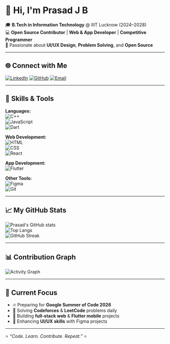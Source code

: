 # 👋 Hi, I'm Prasad J B

🎓 **B.Tech in Information Technology** @ IIIT Lucknow (2024–2028)  
💻 **Open Source Contributor** | **Web & App Developer** | **Competitive Programmer**  
🎯 Passionate about **UI/UX Design**, **Problem Solving**, and **Open Source**  

---

## 🌐 Connect with Me

[![LinkedIn](https://img.shields.io/badge/LinkedIn-Prasad%20J%20B-blue?style=for-the-badge&logo=linkedin)](https://www.linkedin.com/in/prasad-jb-a67416339)
[![GitHub](https://img.shields.io/badge/GitHub-Prasad--JB-black?style=for-the-badge&logo=github)](https://github.com/Prasad-JB)
[![Email](https://img.shields.io/badge/Email-prasadjb24%40gmail.com-red?style=for-the-badge&logo=gmail)](mailto:prasadjb24@gmail.com)

---

## 🚀 Skills & Tools

**Languages:**  
![C++](https://img.shields.io/badge/C++-00599C?style=flat&logo=cplusplus&logoColor=white)  
![JavaScript](https://img.shields.io/badge/JavaScript-F7DF1E?style=flat&logo=javascript&logoColor=black)  
![Dart](https://img.shields.io/badge/Dart-0175C2?style=flat&logo=dart&logoColor=white)  

**Web Development:**  
![HTML](https://img.shields.io/badge/HTML5-E34F26?style=flat&logo=html5&logoColor=white)  
![CSS](https://img.shields.io/badge/CSS3-1572B6?style=flat&logo=css3&logoColor=white)  
![React](https://img.shields.io/badge/React-20232A?style=flat&logo=react&logoColor=61DAFB)  

**App Development:**  
![Flutter](https://img.shields.io/badge/Flutter-02569B?style=flat&logo=flutter&logoColor=white)  

**Other Tools:**  
![Figma](https://img.shields.io/badge/Figma-F24E1E?style=flat&logo=figma&logoColor=white)  
![Git](https://img.shields.io/badge/Git-F05032?style=flat&logo=git&logoColor=white)  

---

## 📈 My GitHub Stats

![Prasad's GitHub stats](https://github-readme-stats.vercel.app/api?username=Prasad-JB&show_icons=true&theme=radical)  
![Top Langs](https://github-readme-stats.vercel.app/api/top-langs/?username=Prasad-JB&layout=compact&theme=radical)  
![GitHub Streak](https://streak-stats.demolab.com?user=Prasad-JB&theme=radical&border_radius=5)  

---

## 📊 Contribution Graph

![Activity Graph](https://github-readme-activity-graph.vercel.app/graph?username=Prasad-JB&theme=react-dark&hide_border=true&area=true)

---

## 🎯 Current Focus

- 🔥 Preparing for **Google Summer of Code 2026**  
- 🧠 Solving **Codeforces** & **LeetCode** problems daily  
- 🚀 Building **full-stack web** & **Flutter mobile** projects  
- 🎨 Enhancing **UI/UX skills** with Figma projects  

---

⭐ _“Code. Learn. Contribute. Repeat.”_ ⭐

